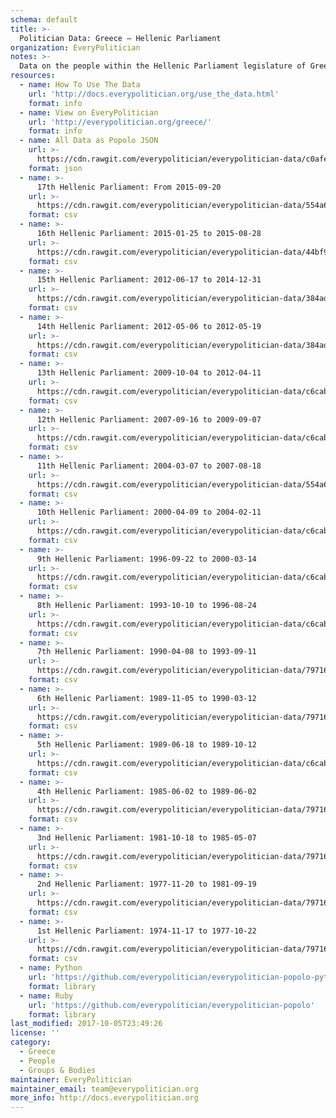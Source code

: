 ```yaml
---
schema: default
title: >-
  Politician Data: Greece — Hellenic Parliament
organization: EveryPolitician
notes: >-
  Data on the people within the Hellenic Parliament legislature of Greece.
resources:
  - name: How To Use The Data
    url: 'http://docs.everypolitician.org/use_the_data.html'
    format: info
  - name: View on EveryPolitician
    url: 'http://everypolitician.org/greece/'
    format: info
  - name: All Data as Popolo JSON
    url: >-
      https://cdn.rawgit.com/everypolitician/everypolitician-data/c0afecc149d90e0cd58af86ea4826a6bf7472737/data/Greece/Parliament/ep-popolo-v1.0.json
    format: json
  - name: >-
      17th Hellenic Parliament: From 2015-09-20
    url: >-
      https://cdn.rawgit.com/everypolitician/everypolitician-data/554a6cb306153130ac5558e4c015471d63e57cb7/data/Greece/Parliament/term-17.csv
    format: csv
  - name: >-
      16th Hellenic Parliament: 2015-01-25 to 2015-08-28
    url: >-
      https://cdn.rawgit.com/everypolitician/everypolitician-data/44bf9910fe1a8a51326230d43e1cbfbd51fb0d0f/data/Greece/Parliament/term-16.csv
    format: csv
  - name: >-
      15th Hellenic Parliament: 2012-06-17 to 2014-12-31
    url: >-
      https://cdn.rawgit.com/everypolitician/everypolitician-data/384adfaca66aca2a6b9513663cebf77db186bf8d/data/Greece/Parliament/term-15.csv
    format: csv
  - name: >-
      14th Hellenic Parliament: 2012-05-06 to 2012-05-19
    url: >-
      https://cdn.rawgit.com/everypolitician/everypolitician-data/384adfaca66aca2a6b9513663cebf77db186bf8d/data/Greece/Parliament/term-14.csv
    format: csv
  - name: >-
      13th Hellenic Parliament: 2009-10-04 to 2012-04-11
    url: >-
      https://cdn.rawgit.com/everypolitician/everypolitician-data/c6cabdd16f24adddb50015723c2c89e1fd447d2c/data/Greece/Parliament/term-13.csv
    format: csv
  - name: >-
      12th Hellenic Parliament: 2007-09-16 to 2009-09-07
    url: >-
      https://cdn.rawgit.com/everypolitician/everypolitician-data/c6cabdd16f24adddb50015723c2c89e1fd447d2c/data/Greece/Parliament/term-12.csv
    format: csv
  - name: >-
      11th Hellenic Parliament: 2004-03-07 to 2007-08-18
    url: >-
      https://cdn.rawgit.com/everypolitician/everypolitician-data/554a6cb306153130ac5558e4c015471d63e57cb7/data/Greece/Parliament/term-11.csv
    format: csv
  - name: >-
      10th Hellenic Parliament: 2000-04-09 to 2004-02-11
    url: >-
      https://cdn.rawgit.com/everypolitician/everypolitician-data/c6cabdd16f24adddb50015723c2c89e1fd447d2c/data/Greece/Parliament/term-10.csv
    format: csv
  - name: >-
      9th Hellenic Parliament: 1996-09-22 to 2000-03-14
    url: >-
      https://cdn.rawgit.com/everypolitician/everypolitician-data/c6cabdd16f24adddb50015723c2c89e1fd447d2c/data/Greece/Parliament/term-9.csv
    format: csv
  - name: >-
      8th Hellenic Parliament: 1993-10-10 to 1996-08-24
    url: >-
      https://cdn.rawgit.com/everypolitician/everypolitician-data/c6cabdd16f24adddb50015723c2c89e1fd447d2c/data/Greece/Parliament/term-8.csv
    format: csv
  - name: >-
      7th Hellenic Parliament: 1990-04-08 to 1993-09-11
    url: >-
      https://cdn.rawgit.com/everypolitician/everypolitician-data/79716c72deba7371c7be2f1e5a04835d5e63dfce/data/Greece/Parliament/term-7.csv
    format: csv
  - name: >-
      6th Hellenic Parliament: 1989-11-05 to 1990-03-12
    url: >-
      https://cdn.rawgit.com/everypolitician/everypolitician-data/79716c72deba7371c7be2f1e5a04835d5e63dfce/data/Greece/Parliament/term-6.csv
    format: csv
  - name: >-
      5th Hellenic Parliament: 1989-06-18 to 1989-10-12
    url: >-
      https://cdn.rawgit.com/everypolitician/everypolitician-data/c6cabdd16f24adddb50015723c2c89e1fd447d2c/data/Greece/Parliament/term-5.csv
    format: csv
  - name: >-
      4th Hellenic Parliament: 1985-06-02 to 1989-06-02
    url: >-
      https://cdn.rawgit.com/everypolitician/everypolitician-data/79716c72deba7371c7be2f1e5a04835d5e63dfce/data/Greece/Parliament/term-4.csv
    format: csv
  - name: >-
      3nd Hellenic Parliament: 1981-10-18 to 1985-05-07
    url: >-
      https://cdn.rawgit.com/everypolitician/everypolitician-data/79716c72deba7371c7be2f1e5a04835d5e63dfce/data/Greece/Parliament/term-3.csv
    format: csv
  - name: >-
      2nd Hellenic Parliament: 1977-11-20 to 1981-09-19
    url: >-
      https://cdn.rawgit.com/everypolitician/everypolitician-data/79716c72deba7371c7be2f1e5a04835d5e63dfce/data/Greece/Parliament/term-2.csv
    format: csv
  - name: >-
      1st Hellenic Parliament: 1974-11-17 to 1977-10-22
    url: >-
      https://cdn.rawgit.com/everypolitician/everypolitician-data/79716c72deba7371c7be2f1e5a04835d5e63dfce/data/Greece/Parliament/term-1.csv
    format: csv
  - name: Python
    url: 'https://github.com/everypolitician/everypolitician-popolo-python'
    format: library
  - name: Ruby
    url: 'https://github.com/everypolitician/everypolitician-popolo'
    format: library
last_modified: 2017-10-05T23:49:26
license: ''
category:
  - Greece
  - People
  - Groups & Bodies
maintainer: EveryPolitician
maintainer_email: team@everypolitician.org
more_info: http://docs.everypolitician.org
---
```

